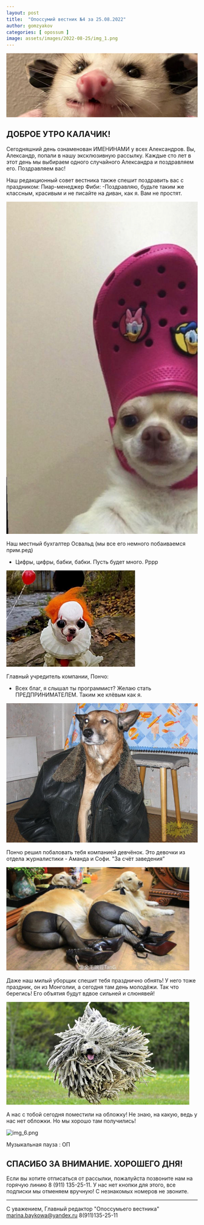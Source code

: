 ```yaml
---
layout: post
title:  "Опоссумий вестник №4 за 25.08.2022"
author: gomzyakov
categories: [ opossum ]
image: assets/images/2022-08-25/img_1.png
---
```


![img.png](../assets/images/2022-08-25/img.png)

## ДОБРОЕ УТРО КАЛАЧИК!

Сегодняшний день ознаменован ИМЕНИНАМИ у всех Александров. Вы, Александр, попали в нашу эксклюзивную рассылку. Каждые сто лет в этот день мы выбираем одного случайного Александра и поздравляем его. Поздравляем вас!

Наш редакционный совет вестника также спешит поздравить вас с праздником:
Пиар-менеджер Фиби:
-Поздравляю, будьте таким же классным, красивым и не писайте на диван, как я. Вам не простят.

![img_1.png](../assets/images/2022-08-25/img_1.png)

Наш местный бухгалтер Освальд (мы все его немного побаиваемся прим.ред)
- Цифры, цифры, бабки, бабки. Пусть будет много. Рррр

![img_2.png](../assets/images/2022-08-25/img_2.png)

Главный учредитель компании, Пончо:
- Всех благ, я слышал ты программист? Желаю стать ПРЕДПРИНИМАТЕЛЕМ. Таким же клёвым как я.

![img_3.png](../assets/images/2022-08-25/img_3.png)

Пончо решил побаловать тебя компанией девчёнок. Это девочки из отдела журналистики - Аманда и Софи. "За счёт заведения”

![img_4.png](../assets/images/2022-08-25/img_4.png)

Даже наш милый уборщик спешит тебя празднично обнять! У него тоже праздник, он из Монголии, а сегодня там день молодёжи. Так что берегись! Его объятия будут вдвое сильней и слюнявей!

![img_5.png](../assets/images/2022-08-25/img_5.png)

А нас с тобой сегодня поместили на обложку! Не знаю, на какую, ведь у нас нет обложки. Но мы хорошо там получились!

![img_6.png](../assets/images/2022-08-25/img_6.png)

Музыкальная пауза : ОП

## СПАСИБО ЗА ВНИМАНИЕ. ХОРОШЕГО ДНЯ!

Если вы хотите отписаться от рассылки, пожалуйста позвоните нам на горячую линию 8 (911) 135-25-11.
У нас нет кнопки для этого, все подписки мы отменяем вручную! С незнакомых номеров не звоните.

---

С уважением, Главный редактор "Опоссумьего вестника"
marina.baykowa@yandex.ru
8(911)135-25-11
